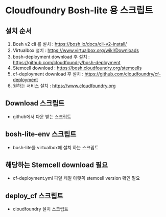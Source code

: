 # Cloudfoundry Bosh-lite 용 스크립트

## 설치 순서
  1. Bosh v2 cli 를 설치 : https://bosh.io/docs/cli-v2-install/
  2. Virtualbox 설치 : https://www.virtualbox.org/wiki/Downloads
  3. bosh-deployment download 후 설치 : https://github.com/cloudfoundry/bosh-deployment
  4. Stemcell download : https://bosh.cloudfoundry.org/stemcells
  5. cf-deployment download 후 설치 : https://github.com/cloudfoundry/cf-deployment
  6. 원하는 서비스 설치 : https://www.cloudfoundry.org
  
## Download 스크립트
* github에서 다운 받는 스크립트

## bosh-lite-env 스크립트
* bosh-lite를 virtualbox에 설치 하는 스크립트

## 해당하는 Stemcell download 필요
* cf-deployment.yml 파일 제일 아랫쪽 stemcell version 확인 필요

## deploy_cf 스크립트
* cloudfoundry 설치 스크립트
